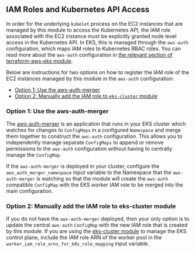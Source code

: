 ## IAM Roles and Kubernetes API Access

In order for the underlying `kubelet` process on the EC2 instances that are managed by this module to access the
Kubernetes API, the IAM role associated with the EC2 instance must be explicitly granted node level access in the
Kubernetes API. In EKS, this is managed through the `aws-auth` configuration, which maps IAM roles to
Kubernetes RBAC roles. You can read more about the `aws-auth` configuration in [the relevant section of
terraform-aws-eks
module](https://github.com/gruntwork-io/terraform-aws-eks/tree/master/modules/eks-k8s-role-mapping#eks-k8s-role-mapping-module).

Below are instructions for two options on how to register the IAM role of the EC2 instances managed by this module in
the `aws-auth` configuration:

- [Option 1: Use the aws-auth-merger](#option-1-use-the-aws-auth-merger)
- [Option 2: Manually add the IAM role to `eks-cluster`
  module](#option-2-manually-add-the-iam-role-to-eks-cluster-module)


### Option 1: Use the aws-auth-merger

The [aws-auth-merger](https://github.com/gruntwork-io/terraform-aws-eks/tree/master/modules/eks-aws-auth-merger) is an
application that runs in your EKS cluster which watches for changes to `ConfigMaps` in a configured `Namespace` and
merge them together to construct the `aws-auth` configuration. This allows you to independently manage separate
`ConfigMaps` to append or remove permissions to the `aws-auth` configuration without having to centrally manage the
`ConfigMap`.

If the `aws-auth-merger` is deployed in your cluster, configure the `aws_auth_merger_namespace` input variable to the
Namespace that the `aws-auth-merger` is watching so that the module will create the `aws-auth` compatible `ConfigMap`
with the EKS worker IAM role to be merged into the main configuration.


### Option 2: Manually add the IAM role to eks-cluster module

If you do not have the `aws-auth-merger` deployed, then your only option is to update the central `aws-auth`
`ConfigMap` with the new IAM role that is created by this module. If you are using the [eks-cluster
module](../eks-cluster) to manage the EKS control plane, include the IAM role ARN of the worker pool in the
`worker_iam_role_arns_for_k8s_role_mapping` input variable.

